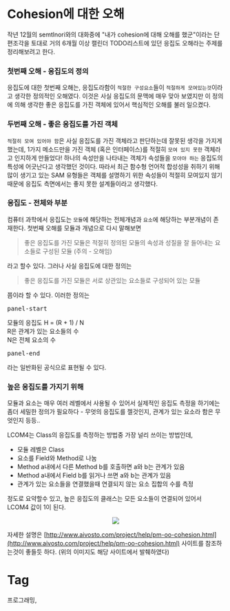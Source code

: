 Cohesion에 대한 오해
==================
작년 12월의 semtlnori와의 대화중에 "내가 cohesion에 대해 오해를 했군"이라는 단편조각을 토대로 거의 6개월 이상 캘린더 TODO리스트에 있던 응집도 오해라는 주제를 정리해보려고 한다.

### 첫번째 오해 - 응집도의 정의
응집도에 대한 첫번째 오해는, 응집도라함이 ```적절한 구성요소```들이 ```적절하게 모여있는것```이라고 생각한 정의적인 오해였다. 이것은 사실 응집도의 문맥에 매우 맞아 보였지만 이 정의에 의해 생각한 좋은 응집도를 가진 객체에 있어서 핵심적인 오해를 불러 일으켰다. 

### 두번째 오해 - 좋은 응집도를 가진 객체
```적절히 모여 있어야 함```은 사실 응집도를 가진 객체라고 판단하는데 잘못된 생각을 가지게 했는데, 1가지 메소드만을 가진 객체 (혹은 인터페이스)를 적절히 ```모여 있지 못한``` 객체라고 인지하게 만들었다! 하나의 속성만을 나타내는 객체가 속성들을 ```모아야 하는``` 응집도의 특성에 어긋난다고 생각했던 것이다. 따라서 최근 함수형 언어적 합성성을 취하기 위해 많이 생기고 있는 SAM 유형들은 객체를 설명하기 위한 속성들이 적절히 모여있지 않기 때문에 응집도 측면에서는 좋지 못한 설계들이라고 생각했다.

### 응집도 - 전체와 부분
컴퓨터 과학에서 응집도는 ```모듈```에 해당하는 전체개념과 ```요소```에 해당하는 부분개념이 존재한다. 첫번째 오해를 모듈과 개념으로 다시 말해보면

> 좋은 응집도를 가진 모듈은 적절히 정의된 모듈의 속성과 성질을 잘 들어내는 요소들로 구성된 모듈 (주의 - 오해임)

라고 할수 있다. 그러나 사실 응집도에 대한 정의는

> 좋은 응집도를 가진 모듈은 서로 상관있는 요소들로 구성되어 있는 모듈

쯤이라 할 수 있다. 이러한 정의는

<pre>panel-start</pre>
모듈의 응집도 H = (R + 1) / N <br/>
R은 관계가 있는 요소들의 수 <br/>
N은 전체 요소의 수
<pre>panel-end</pre>
라는 일반화된 공식으로 표현될 수 있다.### 높은 응집도를 가지기 위해
모듈과 요소는 매우 여러 레벨에서 사용될 수 있어서 실제적인 응집도 측정을 하기에는 좀더 세밀한 정의가 필요하다 - 무엇의 응집도를 젤것인지, 관계가 있는 요소라 함은 무엇인지 등등..

LCOM4는 Class의 응집도를 측정하는 방법중 가장 널리 쓰이는 방법인데,

 * 모듈 레벨은 Class
 * 요소를 Field와 Method로 나눔
 * Method a내에서 다른 Method b를 호출하면 a와 b는 관계가 있음
 * Method a내에서 Field b를 읽거나 쓰면 a와 b는 관계가 있음
 * 관계가 있는 요소들을 연결했을때 연결되지 않는 요소 집합의 수를 측정

정도로 요약할수 있고, 높은 응집도의 클래스는 모든 요소들이 연결되어 있어서 LCOM4 값이 1이 된다.

<div align="center"><img src="_img/pm-oo-lcom4.gif"/></div>

자세한 설명은 [http://www.aivosto.com/project/help/pm-oo-cohesion.html](http://www.aivosto.com/project/help/pm-oo-cohesion.html) 사이트를 참조하는것이 좋들듯 하다. (위의 이미지도 해당 사이트에서 발췌하였다)

Tag
====
프로그래밍,